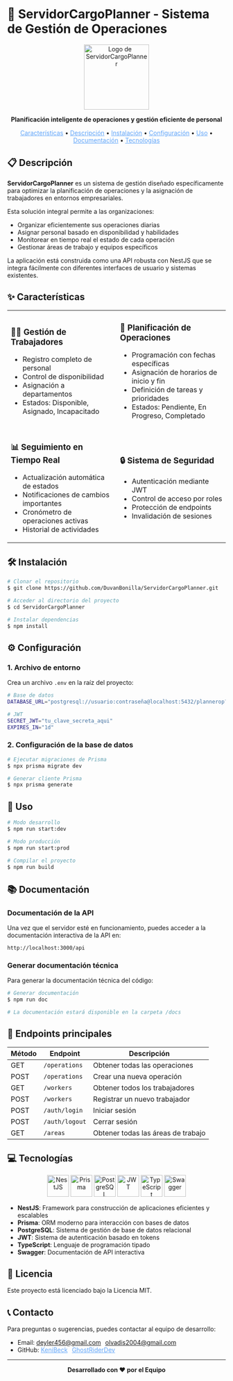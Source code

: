 # 🚀 ServidorCargoPlanner - Sistema de Gestión de Operaciones

<p align="center">
  <img src="https://nestjs.com/img/logo-small.svg" width="150" alt="Logo de ServidorCargoPlanner" />
</p>

<p align="center">
  <b>Planificación inteligente de operaciones y gestión eficiente de personal</b>
</p>

<p align="center">
  <a href="#✨-características"  style="color:#60a5fa">Características</a> •
  <a href="#📋-descripción"  style="color:#60a5fa"  >Descripción</a> •
  <a href="#🛠️-instalación"   style="color:#60a5fa">Instalación</a> •
  <a href="#⚙️-configuración"  style="color:#60a5fa">Configuración</a> •
  <a href="#🔧-uso"  style="color:#60a5fa">Uso</a> •
  <a href="#📚-documentación"  style="color:#60a5fa">Documentación</a> •
  <a href="#💻-tecnologías"  style="color:#60a5fa">Tecnologías</a>
</p>

## 📋 Descripción

**ServidorCargoPlanner** es un sistema de gestión diseñado específicamente para optimizar la planificación de operaciones y la asignación de trabajadores en entornos empresariales.

Esta solución integral permite a las organizaciones:

- Organizar eficientemente sus operaciones diarias
- Asignar personal basado en disponibilidad y habilidades
- Monitorear en tiempo real el estado de cada operación
- Gestionar áreas de trabajo y equipos específicos

La aplicación está construida como una API robusta con NestJS que se integra fácilmente con diferentes interfaces de usuario y sistemas existentes.

## ✨ Características

<table>
  <tr>
    <td width="50%">
      <h3>🧑‍💼 Gestión de Trabajadores</h3>
      <ul>
        <li>Registro completo de personal</li>
        <li>Control de disponibilidad</li>
        <li>Asignación a departamentos</li>
        <li>Estados: Disponible, Asignado, Incapacitado</li>
      </ul>
    </td>
    <td width="50%">
      <h3>📅 Planificación de Operaciones</h3>
      <ul>
        <li>Programación con fechas específicas</li>
        <li>Asignación de horarios de inicio y fin</li>
        <li>Definición de tareas y prioridades</li>
        <li>Estados: Pendiente, En Progreso, Completado</li>
      </ul>
    </td>
  </tr>
  <tr>
    <td width="50%">
      <h3>📊 Seguimiento en Tiempo Real</h3>
      <ul>
        <li>Actualización automática de estados</li>
        <li>Notificaciones de cambios importantes</li>
        <li>Cronómetro de operaciones activas</li>
        <li>Historial de actividades</li>
      </ul>
    </td>
    <td width="50%">
      <h3>🔒 Sistema de Seguridad</h3>
      <ul>
        <li>Autenticación mediante JWT</li>
        <li>Control de acceso por roles</li>
        <li>Protección de endpoints</li>
        <li>Invalidación de sesiones</li>
      </ul>
    </td>
  </tr>
</table>

## 🛠️ Instalación

```bash
# Clonar el repositorio
$ git clone https://github.com/DuvanBonilla/ServidorCargoPlanner.git

# Acceder al directorio del proyecto
$ cd ServidorCargoPlanner

# Instalar dependencias
$ npm install
```

## ⚙️ Configuración

### 1. Archivo de entorno

Crea un archivo `.env` en la raíz del proyecto:

```bash
# Base de datos
DATABASE_URL="postgresql://usuario:contraseña@localhost:5432/plannerop?schema=public"

# JWT
SECRET_JWT="tu_clave_secreta_aqui"
EXPIRES_IN="1d"

```

### 2. Configuración de la base de datos

```bash
# Ejecutar migraciones de Prisma
$ npx prisma migrate dev

# Generar cliente Prisma
$ npx prisma generate
```

## 🔧 Uso

```bash
# Modo desarrollo
$ npm run start:dev

# Modo producción
$ npm run start:prod

# Compilar el proyecto
$ npm run build
```

## 📚 Documentación

### Documentación de la API

Una vez que el servidor esté en funcionamiento, puedes acceder a la documentación interactiva de la API en:

```
http://localhost:3000/api
```

### Generar documentación técnica

Para generar la documentación técnica del código:

```bash
# Generar documentación
$ npm run doc

# La documentación estará disponible en la carpeta /docs
```

## 📡 Endpoints principales

| Método | Endpoint       | Descripción                        |
| ------ | -------------- | ---------------------------------- |
| GET    | `/operations`  | Obtener todas las operaciones      |
| POST   | `/operations`  | Crear una nueva operación          |
| GET    | `/workers`     | Obtener todos los trabajadores     |
| POST   | `/workers`     | Registrar un nuevo trabajador      |
| POST   | `/auth/login`  | Iniciar sesión                     |
| POST   | `/auth/logout` | Cerrar sesión                      |
| GET    | `/areas`       | Obtener todas las áreas de trabajo |

## 💻 Tecnologías

<p align="center">
  <img src="https://nestjs.com/img/logo-small.svg" width="50" alt="NestJS" title="NestJS" />
  <img src="https://cdn.jsdelivr.net/gh/offensive-vk/Icons/prisma/prisma-original.svg" width="50" alt="Prisma" title="Prisma"/>
  <img src="https://www.postgresql.org/media/img/about/press/elephant.png" width="50" alt="PostgreSQL" title="PostgreSQL" />
  <img src="https://jwt.io/img/pic_logo.svg" width="50" alt="JWT" title="JWT" />
  <img src="https://upload.wikimedia.org/wikipedia/commons/4/4c/Typescript_logo_2020.svg" width="50" alt="TypeScript" title="TypeScript" />
  <img src="https://cdn.jsdelivr.net/gh/offensive-vk/Icons/swagger/swagger-original.svg" width="50" alt="Swagger" title="Swagger" />
</p>

- **NestJS**: Framework para construcción de aplicaciones eficientes y escalables
- **Prisma**: ORM moderno para interacción con bases de datos
- **PostgreSQL**: Sistema de gestión de base de datos relacional
- **JWT**: Sistema de autenticación basado en tokens
- **TypeScript**: Lenguaje de programación tipado
- **Swagger**: Documentación de API interactiva

## 📝 Licencia

Este proyecto está licenciado bajo la Licencia MIT.

## 📞 Contacto

Para preguntas o sugerencias, puedes contactar al equipo de desarrollo:

- Email: <a style="color:#60a5fa">deyler456@gmail.com</a><a style="color:#60a5fa;  margin-left:10px;">olvadis2004@gmail.com</a>
- GitHub: <a style="color: #60a5fa;" href="https://github.com/KeniBeck/">KeniBeck</a><a style="color:#60a5fa;  margin-left:10px;"><a style="color:#60a5fa" href="https://github.com/GhostRiderDev">GhostRiderDev</a>

---

<p align="center">
  <b>Desarrollado con ❤️ por el Equipo</b>
</p>
